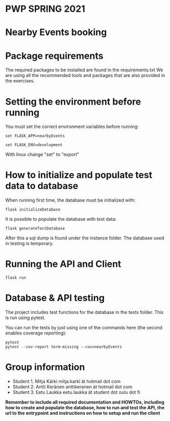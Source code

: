 # PWP SPRING 2021
# Nearby Events booking

# Package requirements
The required packages to be installed are found in the requirements.txt
We are using all the recommended tools and packages that are also provided in the exercises.

# Setting the environment before running
You must set the correct environment variables before running:

    set FLASK_APP=nearbyEvents

    set FLASK_ENV=development

With linux change "set" to "export"
# How to initialize and populate test data to database
When running first time, the database must be initialized with:

    flask initializeDatabase

It is possible to populate the database with test data:

    flask generateTestDatabase
    
After this a sql dump is found under the instance folder. The database used in testing is temporary.

# Running the API and Client
    flask run

# Database & API testing
The project includes test functions for the database in the tests folder. This is run using 
    pytest.

You can run the tests by just using one of the commands here (the second enables coverage reporting):

    pytest
    pytest --cov-report term-missing --cov=nearbyEvents

# Group information
* Student 1. Mitja Kärki mitja.karki ät hotmail dot com
* Student 2. Antti Keränen anttikeranen ät hotmail dot com
* Student 3. Eetu Laukka eetu.laukka ät student dot oulu dot fi

__Remember to include all required documentation and HOWTOs, including how to create and populate the database, how to run and test the API, the url to the entrypoint and instructions on how to setup and run the client__


